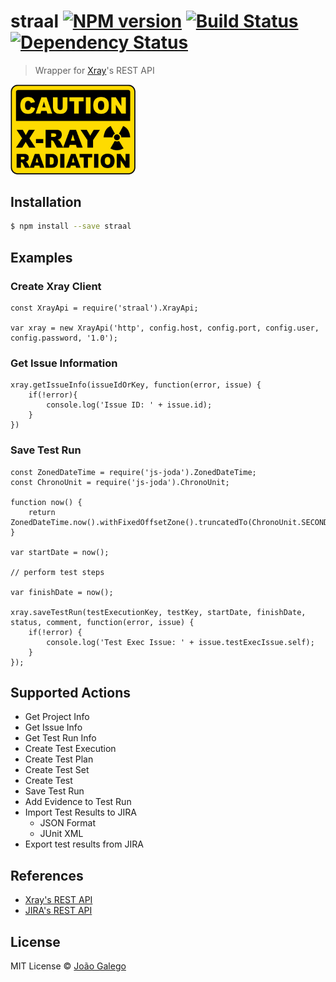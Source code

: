 # straal [![NPM version][npm-image]][npm-url] [![Build Status][travis-image]][travis-url] [![Dependency Status][daviddm-image]][daviddm-url]
> Wrapper for <a href="https://marketplace.atlassian.com/plugins/com.xpandit.plugins.xray/server/overview">Xray</a>&#39;s REST API

<img src="https://github.com/JGalego/straal/blob/master/radiation.png?raw=true" width="200"/>

## Installation

```sh
$ npm install --save straal
```

## Examples

### Create Xray Client ###

    const XrayApi = require('straal').XrayApi;

    var xray = new XrayApi('http', config.host, config.port, config.user, config.password, '1.0');

### Get Issue Information ###

    xray.getIssueInfo(issueIdOrKey, function(error, issue) {
        if(!error){
            console.log('Issue ID: ' + issue.id);
        }
    })

### Save Test Run ###

    const ZonedDateTime = require('js-joda').ZonedDateTime;
    const ChronoUnit = require('js-joda').ChronoUnit;

    function now() {
        return ZonedDateTime.now().withFixedOffsetZone().truncatedTo(ChronoUnit.SECONDS).toString();
    }

    var startDate = now();

    // perform test steps

    var finishDate = now();

    xray.saveTestRun(testExecutionKey, testKey, startDate, finishDate, status, comment, function(error, issue) {
        if(!error) {
            console.log('Test Exec Issue: ' + issue.testExecIssue.self);
        }
    });

## Supported Actions

* Get Project Info
* Get Issue Info
* Get Test Run Info
* Create Test Execution
* Create Test Plan
* Create Test Set
* Create Test
* Save Test Run
* Add Evidence to Test Run
* Import Test Results to JIRA
    * JSON Format
    * JUnit XML
* Export test results from JIRA

## References

* <a href="https://confluence.xpand-addons.com/display/XRAY/REST+API">Xray's REST API</a>
* <a href="https://developer.atlassian.com/server/jira/platform/rest-apis/">JIRA's REST API</a>

## License

MIT License © [João Galego]()

[npm-image]: https://badge.fury.io/js/straal.svg
[npm-url]: https://npmjs.org/package/straal
[travis-image]: https://travis-ci.org/JGalego/straal.svg?branch=master
[travis-url]: https://travis-ci.org/JGalego/straal
[daviddm-image]: https://david-dm.org/JGalego/straal.svg?theme=shields.io
[daviddm-url]: https://david-dm.org/JGalego/straal
[coveralls-image]: https://coveralls.io/repos/JGalego/straal/badge.svg
[coveralls-url]: https://coveralls.io/r/JGalego/straal
